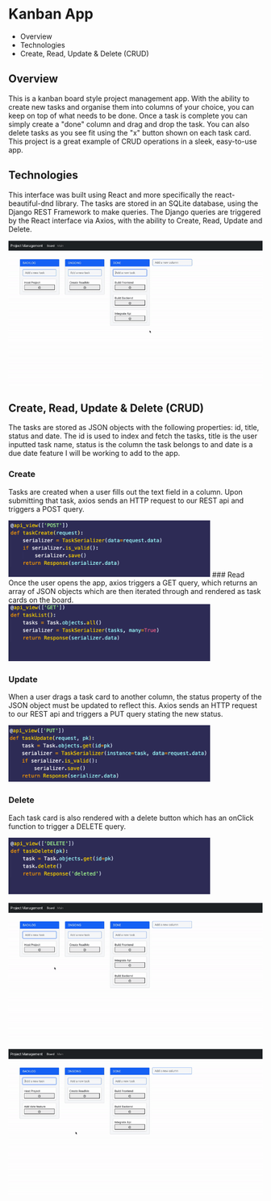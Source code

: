 # Kanban App

- Overview
- Technologies
- Create, Read, Update & Delete (CRUD)

## Overview

This is a kanban board style project management app. With the ability to create new tasks and organise them into columns of your choice, you can keep on top of what needs to be done. Once a task is complete you can simply create a "done" column and drag and drop the task. You can also delete tasks as you see fit using the "x" button shown on each task card. This project is a great example of CRUD operations in a sleek, easy-to-use app.

## Technologies

This interface was built using React and more specifically the react-beautiful-dnd library. The tasks are stored in an SQLite database, using the Django REST Framework to make queries. The Django queries are triggered by the React interface via Axios, with the ability to Create, Read, Update and Delete.

![](https://github.com/emartin1256/kanbanApp/blob/main/screenshots/drag.gif)

## Create, Read, Update & Delete (CRUD)

The tasks are stored as JSON objects with the following properties: id, title, status and date. The id is used to index and fetch the tasks, title is the user inputted task name, status is the column the task belongs to and date is a due date feature I will be working to add to the app.

### Create
Tasks are created when a user fills out the text field in a column. Upon submitting that task, axios sends an HTTP request to our REST api and triggers a POST query.

<img src="https://github.com/emartin1256/kanbanApp/blob/main/screenshots/post.png" width="400"/>
### Read
Once the user opens the app, axios triggers a GET query, which returns an array of JSON objects which are then iterated through and rendered as task cards on the board.

<img src="https://github.com/emartin1256/kanbanApp/blob/main/screenshots/get.png" width="400"/>

### Update
When a user drags a task card to another column, the status property of the JSON object must be updated to reflect this. Axios sends an HTTP request to our REST api and triggers a PUT query stating the new status.

<img src="https://github.com/emartin1256/kanbanApp/blob/main/screenshots/put.png" width="400"/>

### Delete
Each task card is also rendered with a delete button which has an onClick function to trigger a DELETE query.

<img src="https://github.com/emartin1256/kanbanApp/blob/main/screenshots/delete.png" width="400"/>


![](https://github.com/emartin1256/kanbanApp/blob/main/screenshots/add.gif)
![](https://github.com/emartin1256/kanbanApp/blob/main/screenshots/delete.gif)

